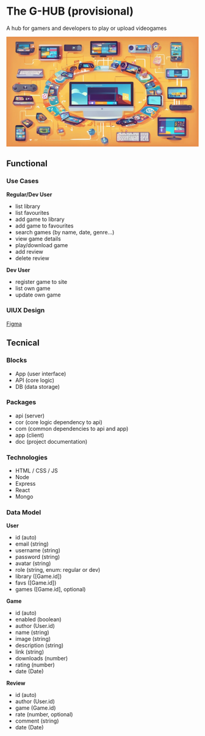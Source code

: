 # The G-HUB (provisional)

A hub for gamers and developers to play or upload videogames

![G-HUB image](./images/preview.webp)

## Functional

### Use Cases

**Regular/Dev User**
- list library
- list favourites
- add game to library
- add game to favourites
- search games (by name, date, genre...)
- view game details
- play/download game
- add review
- delete review

**Dev User**
- register game to site
- list own game
- update own game

### UIUX Design

[Figma](https://www.figma.com/files/team/1381930055088856376/project/256028731/Project?fuid=1381930053009727034)

## Tecnical

### Blocks

- App (user interface)
- API (core logic)
- DB (data storage)

### Packages

- api (server)
- cor (core logic dependency to api)
- com (common dependencies to api and app)
- app (client)
- doc (project documentation)

### Technologies

- HTML / CSS  / JS
- Node
- Express
- React
- Mongo

### Data Model

**User**
- id (auto)
- email (string)
- username (string)
- password (string)
- avatar (string)
- role (string, enum: regular or dev)
- library ([Game.id])
- favs ([Game.id])
- games ([Game.id], optional)

**Game**
- id (auto)
- enabled (boolean)
- author (User.id)
- name (string)
- image (string)
- description (string)
- link (string)
- downloads (number)
- rating (number)
- date (Date)

**Review**
- id (auto)
- author (User.id)
- game (Game.id)
- rate (number, optional)
- comment (string)
- date (Date)

